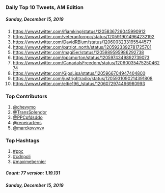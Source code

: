 ### Daily Top 10 Tweets, AM Edition
##### Sunday, December 15, 2019
 1) https://www.twitter.com/ifiamking/status/1205836726045990912
 2) https://www.twitter.com/veteranforppc/status/1205919014964232192
 3) https://www.twitter.com/DavidRBlum/status/1206003233195544577
 4) https://www.twitter.com/patriot_north/status/1205923392781725701
 5) https://www.twitter.com/magi5er/status/1205989595986292738
 6) https://www.twitter.com/ppcmorton/status/1205974349892739073
 7) https://www.twitter.com/CanadaIsFreedom/status/1206003547525046274
 8) https://www.twitter.com/GjosLisa/status/1205966704947404800
 9) https://www.twitter.com/justrightradio/status/1205931090214391808
10) https://www.twitter.com/eltie196_/status/1206072974496980993

### Top Contributors
  1) [@chevymo](https://www.twitter.com/chevymo)
  2) [@TransSplendor](https://www.twitter.com/TransSplendor)
  3) [@PPCpfdsddo](https://www.twitter.com/PPCpfdsddo)
  4) [@reneirartens](https://www.twitter.com/reneirartens)
  5) [@marckovvvvv](https://www.twitter.com/marckovvvvv)


### Top Hashtags

  1) [#ppc](https://www.twitter.com/hashtag/ppc)
  2) [#cdnpoli](https://www.twitter.com/hashtag/cdnpoli)
  3) [#maximebernier](https://www.twitter.com/hashtag/maximebernier)

##### Count: 77	version: 1.19.131
##### Sunday, December 15, 2019


